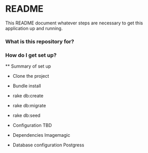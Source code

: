 # README #

This README document whatever steps are necessary to get this application up and running.

### What is this repository for? ###

### How do I get set up? ###
** Summary of set up

* Clone the project
* Bundle install

* rake db:create
* rake db:migrate
* rake db:seed


* Configuration
 TBD
* Dependencies
Imagemagic

* Database configuration
Postgress